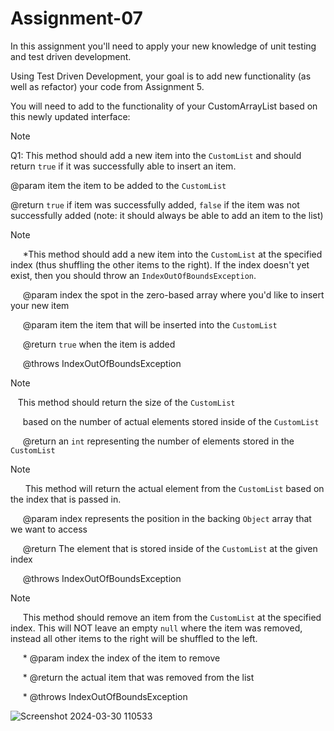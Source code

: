 ﻿# Assignment-07
 In this assignment you'll need to apply your new knowledge of unit testing and test driven development.

Using Test Driven Development, your goal is to add new functionality (as well as refactor) your code from Assignment 5.

You will need to add to the functionality of your CustomArrayList based on this newly updated interface:

> [!NOTE]
> Q1: This method should add a new item into the <code>CustomList</code> and should return <code>true</code> if it was successfully able to insert an item.
> 
> @param item the item to be added to the <code>CustomList</code>
> 
> @return <code>true</code> if item was successfully added, <code>false</code> if the item was not successfully added (note: it should always be able to add an item to the list)


> [!NOTE]
>      *This method should add a new item into the <code>CustomList</code> at the specified index (thus shuffling the other items to the right). If the index doesn't yet exist, then you should throw an <code>IndexOutOfBoundsException</code>.
> 
>      @param index the spot in the zero-based array where you'd like to insert your new item
> 
>      @param item the item that will be inserted into the <code>CustomList</code>
> 
>      @return <code>true</code> when the item is added
> 
>      @throws IndexOutOfBoundsException

> [!NOTE]
>    This method should return the size of the <code>CustomList</code>
> 
>      based on the number of actual elements stored inside of the <code>CustomList</code>
> 
>      @return an <code>int</code> representing the number of elements stored in the <code>CustomList</code>

> [!NOTE]
>       This method will return the actual element from the <code>CustomList</code> based on the index that is passed in.
> 
>      @param index represents the position in the backing <code>Object</code> array that we want to access
> 
>      @return The element that is stored inside of the <code>CustomList</code> at the given index
> 
>      @throws IndexOutOfBoundsException

> [!NOTE]
>      This method should remove an item from the <code>CustomList</code> at the specified index. This will NOT leave an empty <code>null</code> where the item was removed, instead all other items to the right will be shuffled to the left.
> 
>      * @param index the index of the item to remove
> 
>      * @return the actual item that was removed from the list
> 
>      * @throws IndexOutOfBoundsException
>


![Screenshot 2024-03-30 110533](https://github.com/alfuguo/Assignment-07/assets/137233519/719cbeba-cb5c-4f37-94ce-4f375b9aa5fa)


